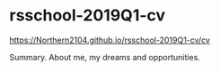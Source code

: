 # rsschool-2019Q1-cv

 https://Northern2104.github.io/rsschool-2019Q1-cv/cv
 
Summary. About me, my dreams and opportunities.
